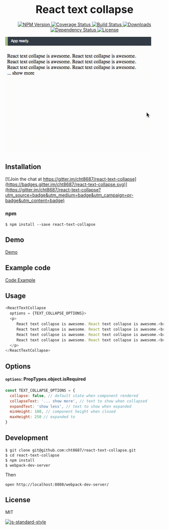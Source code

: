 <big><h1 align="center">React text collapse</h1></big>

<p align="center">
  <a href="https://www.npmjs.com/package/react-text-collapse">
    <img src="https://img.shields.io/npm/v/react-text-collapse.svg?style=flat-square"
         alt="NPM Version">
  </a>

 <a href="https://coveralls.io/github/cht8687/react-text-collapse?branch=master">
    <img src="https://coveralls.io/repos/cht8687/react-text-collapse/badge.svg?branch=master&service=github" alt="Coverage Status" />
 </a>

  <a href="https://travis-ci.org/cht8687/react-text-collapse">
    <img src="https://img.shields.io/travis/cht8687/react-text-collapse.svg?style=flat-square"
         alt="Build Status">
  </a>

  <a href="https://npmjs.org/package/react-text-collapse">
    <img src="http://img.shields.io/npm/dm/react-text-collapse.svg?style=flat-square"
         alt="Downloads">
  </a>

  <a href="https://david-dm.org/cht8687/react-text-collapse.svg">
    <img src="https://david-dm.org/cht8687/react-text-collapse.svg?style=flat-square"
         alt="Dependency Status">
  </a>

  <a href="https://github.com/cht8687/react-text-collapse/blob/master/LICENSE">
    <img src="https://img.shields.io/npm/l/react-text-collapse.svg?style=flat-square"
         alt="License">
  </a>
</p>

<p align="center"><big>

</big></p>


![React text collapse](react-text-collapse.gif)


## Installation

[![Join the chat at https://gitter.im/cht8687/react-text-collapse](https://badges.gitter.im/cht8687/react-text-collapse.svg)](https://gitter.im/cht8687/react-text-collapse?utm_source=badge&utm_medium=badge&utm_campaign=pr-badge&utm_content=badge)

### npm

```
$ npm install --save react-text-collapse
```

## Demo

[Demo](http://cht8687.github.io/react-text-collapse/example/)

## Example code

[Code Example](https://github.com/cht8687/react-text-collapse/blob/master/src/example/example.js)


## Usage


```js
<ReactTextCollapse
  options = {TEXT_COLLAPSE_OPTIONS}> 
  <p>
     React text collapse is awesome. React text collapse is awesome.<br />
     React text collapse is awesome. React text collapse is awesome.<br />
     React text collapse is awesome. React text collapse is awesome.<br />
     React text collapse is awesome. React text collapse is awesome.<br />
  </p>
</ReactTextCollapse> 
```

## Options

#### `options`: PropTypes.object.isRequired

```js
const TEXT_COLLAPSE_OPTIONS = {
  collapse: false, // default state when component rendered
  collapseText: '... show more', // text to show when collapsed
  expandText: 'show less', // text to show when expanded
  minHeight: 100, // component height when closed
  maxHeight: 250 // expanded to
}
```


## Development

```
$ git clone git@github.com:cht8687/react-text-collapse.git
$ cd react-text-collapse
$ npm install
$ webpack-dev-server
```

Then

```
open http://localhost:8080/webpack-dev-server/
```

## License

MIT

[![js-standard-style](https://cdn.rawgit.com/feross/standard/master/badge.svg)](https://github.com/feross/standard)
